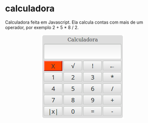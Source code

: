 # calculadora
Calculadora feita em Javascript. Ela calcula contas com mais de um operador, por exemplo 2 + 5 * 8 / 2. 

<p align="center"> 
  <img src="calculadora.png">
</p>
